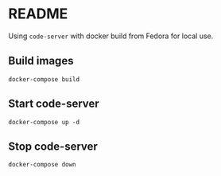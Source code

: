 # README

Using `code-server` with docker build from Fedora for local use.

## Build images

```Shell script
docker-compose build
```

## Start code-server

```Shell script
docker-compose up -d
```

## Stop code-server

```Shell script
docker-compose down
```
